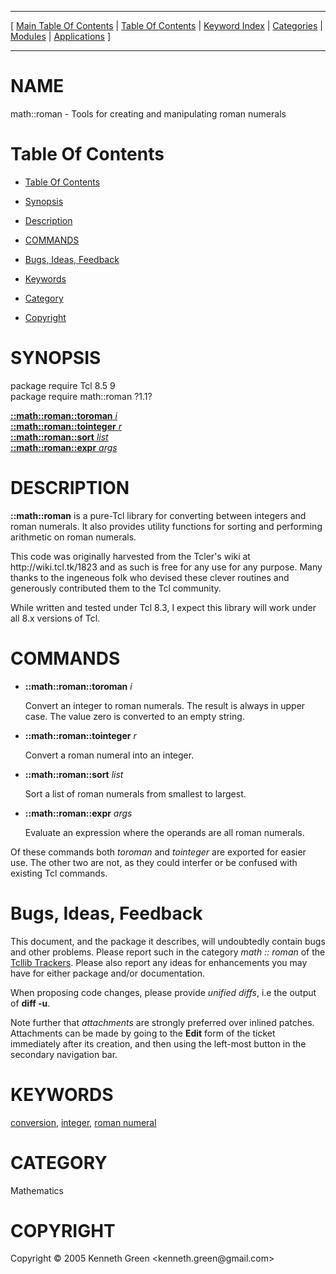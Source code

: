 
[//000000001]: # (math::roman \- Tcl Math Library)
[//000000002]: # (Generated from file 'roman\.man' by tcllib/doctools with format 'markdown')
[//000000003]: # (Copyright &copy; 2005 Kenneth Green <kenneth\.green@gmail\.com>)
[//000000004]: # (math::roman\(\) 1\.1 tcllib "Tcl Math Library")

<hr> [ <a href="../../../../toc.md">Main Table Of Contents</a> &#124; <a
href="../../../toc.md">Table Of Contents</a> &#124; <a
href="../../../../index.md">Keyword Index</a> &#124; <a
href="../../../../toc0.md">Categories</a> &#124; <a
href="../../../../toc1.md">Modules</a> &#124; <a
href="../../../../toc2.md">Applications</a> ] <hr>

# NAME

math::roman \- Tools for creating and manipulating roman numerals

# <a name='toc'></a>Table Of Contents

  - [Table Of Contents](#toc)

  - [Synopsis](#synopsis)

  - [Description](#section1)

  - [COMMANDS](#section2)

  - [Bugs, Ideas, Feedback](#section3)

  - [Keywords](#keywords)

  - [Category](#category)

  - [Copyright](#copyright)

# <a name='synopsis'></a>SYNOPSIS

package require Tcl 8\.5 9  
package require math::roman ?1\.1?  

[__::math::roman::toroman__ *i*](#1)  
[__::math::roman::tointeger__ *r*](#2)  
[__::math::roman::sort__ *list*](#3)  
[__::math::roman::expr__ *args*](#4)  

# <a name='description'></a>DESCRIPTION

__::math::roman__ is a pure\-Tcl library for converting between integers and
roman numerals\. It also provides utility functions for sorting and performing
arithmetic on roman numerals\.

This code was originally harvested from the Tcler's wiki at
http://wiki\.tcl\.tk/1823 and as such is free for any use for any purpose\. Many
thanks to the ingeneous folk who devised these clever routines and generously
contributed them to the Tcl community\.

While written and tested under Tcl 8\.3, I expect this library will work under
all 8\.x versions of Tcl\.

# <a name='section2'></a>COMMANDS

  - <a name='1'></a>__::math::roman::toroman__ *i*

    Convert an integer to roman numerals\. The result is always in upper case\.
    The value zero is converted to an empty string\.

  - <a name='2'></a>__::math::roman::tointeger__ *r*

    Convert a roman numeral into an integer\.

  - <a name='3'></a>__::math::roman::sort__ *list*

    Sort a list of roman numerals from smallest to largest\.

  - <a name='4'></a>__::math::roman::expr__ *args*

    Evaluate an expression where the operands are all roman numerals\.

Of these commands both *toroman* and *tointeger* are exported for easier
use\. The other two are not, as they could interfer or be confused with existing
Tcl commands\.

# <a name='section3'></a>Bugs, Ideas, Feedback

This document, and the package it describes, will undoubtedly contain bugs and
other problems\. Please report such in the category *math :: roman* of the
[Tcllib Trackers](http://core\.tcl\.tk/tcllib/reportlist)\. Please also report
any ideas for enhancements you may have for either package and/or documentation\.

When proposing code changes, please provide *unified diffs*, i\.e the output of
__diff \-u__\.

Note further that *attachments* are strongly preferred over inlined patches\.
Attachments can be made by going to the __Edit__ form of the ticket
immediately after its creation, and then using the left\-most button in the
secondary navigation bar\.

# <a name='keywords'></a>KEYWORDS

[conversion](\.\./\.\./\.\./\.\./index\.md\#conversion),
[integer](\.\./\.\./\.\./\.\./index\.md\#integer), [roman
numeral](\.\./\.\./\.\./\.\./index\.md\#roman\_numeral)

# <a name='category'></a>CATEGORY

Mathematics

# <a name='copyright'></a>COPYRIGHT

Copyright &copy; 2005 Kenneth Green <kenneth\.green@gmail\.com>
